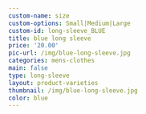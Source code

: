 ```yaml
---
custom-name: size
custom-options: Small|Medium|Large
custom-id: long-sleeve_BLUE
title: blue long sleeve
price: '20.00'
pic-url: /img/blue-long-sleeve.jpg
categories: mens-clothes
main: false
type: long-sleeve
layout: product-varieties
thumbnail: /img/blue-long-sleeve.jpg
color: blue
---
```

